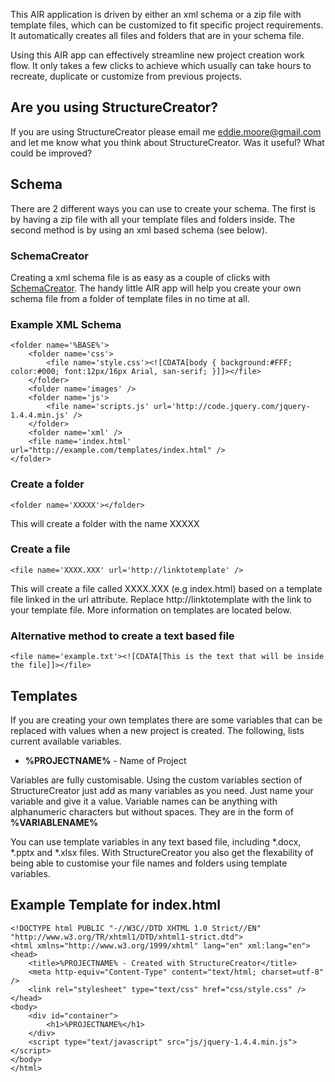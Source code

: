 This AIR application is driven by either an xml schema or a zip file with template files, which can be customized to fit specific project requirements. 
It automatically creates all files and folders that are in your schema file.

Using this AIR app can effectively streamline new project creation work flow. It only takes a few clicks to achieve which usually can take hours to recreate, duplicate or customize from previous projects.


Are you using StructureCreator?
--------------------------------
If you are using StructureCreator please email me [eddie.moore@gmail.com](mailto://eddie.moore@gmail.com) and let me know 
what you think about StructureCreator. Was it useful? What could be improved?


Schema
------
There are 2 different ways you can use to create your schema. The first is by having a zip file with all your template files 
and folders inside. The second method is by using an xml based schema (see below).

### SchemaCreator
Creating a xml schema file is as easy as a couple of clicks with [SchemaCreator](http://github.com/nichmekof/SchemaCreator).
The handy little AIR app will help you create your own schema file from a folder of template files in no time at all.

### Example XML Schema
	<folder name='%BASE%'>
		<folder name='css'>
			<file name='style.css'><![CDATA[body { background:#FFF; color:#000; font:12px/16px Arial, san-serif; }]]></file>
		</folder>
		<folder name='images' />
		<folder name='js'>
			<file name='scripts.js' url='http://code.jquery.com/jquery-1.4.4.min.js' />
		</folder>
		<folder name='xml' />
		<file name='index.html' url="http://example.com/templates/index.html" />
	</folder>



### Create a folder
	<folder name='XXXXX'></folder>

This will create a folder with the name XXXXX

### Create a file
	<file name='XXXX.XXX' url='http://linktotemplate' />

This will create a file called XXXX.XXX (e.g index.html) based on a template file linked in the url attribute. 
Replace http://linktotemplate with the link to your template file. More information on templates are located below.

### Alternative method to create a text based file
	<file name='example.txt'><![CDATA[This is the text that will be inside the file]]></file>


Templates
---------
If you are creating your own templates there are some variables that can be replaced with values when a new project is created. 
The following, lists current available variables.

+ **%PROJECTNAME%** - Name of Project

Variables are fully customisable. Using the custom variables section of StructureCreator just add as many variables as you need. 
Just name your variable and give it a value. Variable names can be anything with alphanumeric characters but without spaces.
They are in the form of **%VARIABLENAME%**

You can use template variables in any text based file, including *.docx, *.pptx and *.xlsx files. 
With StructureCreator you also get the flexability of being able to customise your file names and folders using template variables.

Example Template for index.html
-------------------------------
	<!DOCTYPE html PUBLIC "-//W3C//DTD XHTML 1.0 Strict//EN" "http://www.w3.org/TR/xhtml1/DTD/xhtml1-strict.dtd">
	<html xmlns="http://www.w3.org/1999/xhtml" lang="en" xml:lang="en">
	<head>
		<title>%PROJECTNAME% - Created with StructureCreator</title>
		<meta http-equiv="Content-Type" content="text/html; charset=utf-8" />
		<link rel="stylesheet" type="text/css" href="css/style.css" />
	</head>
	<body>
		<div id="container">
			<h1>%PROJECTNAME%</h1>
		</div>
		<script type="text/javascript" src="js/jquery-1.4.4.min.js"></script>
	</body>
	</html>
